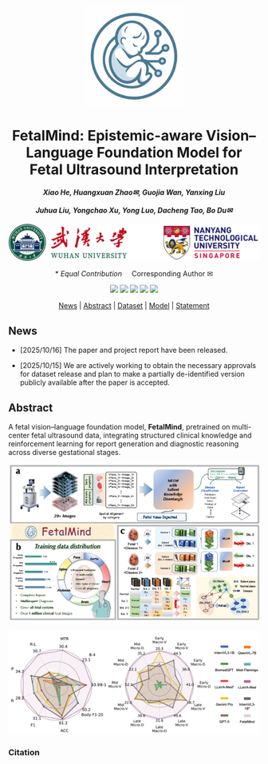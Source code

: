 <p align="center">
    <img src="assets/fetalmind.png" alt="Image" width="200">
</p>
<div align="center">
<h1 align="center"> FetalMind: Epistemic-aware Vision–Language Foundation Model for Fetal Ultrasound Interpretation</h1>

<h4 align="center"><em>Xiao He, Huangxuan Zhao✉, Guojia Wan, Yanxing Liu </em></h4>

<h4 align="center"><em>Juhua Liu, Yongchao Xu, Yong Luo, Dacheng Tao, Bo Du✉</em></h4> 
<p align="center">
    <img src="assets/inst.png" alt="Image" width="600">
</p>

\* *Equal Contribution* &nbsp; &nbsp; Corresponding Author ✉

</div>

<p align="center">
    <a href="https://arxiv.org/abs/2505.12108"><img src="https://img.shields.io/badge/Arxiv-2505.12108-b31b1b.svg?logo=arXiv"></a>
    <!-- <a href="http://arxiv.org/abs/2408.09110"><img src="https://img.shields.io/badge/AAAI'25-Paper-blue"></a> -->
    <a href="https://hexiao0275.github.io/FetalMind/"><img src="https://img.shields.io/badge/EarthSynth-Project_Page-<color>"></a>
    <a href="https://huggingface.co/datasets/jaychempan/EarthSynth-180K"><img src="https://img.shields.io/badge/%F0%9F%A4%97%20Dataset-HuggingFace-yellow?style=flat&logo=hug"></a>
    <a href="https://huggingface.co/jaychempan/EarthSynth"><img src="https://img.shields.io/badge/%F0%9F%A4%97%20Model-HuggingFace-yellow?style=flat&logo=hug"></a>
    <a href="https://github.com/jaychempan/EarthSynth/blob/main/LICENSE"><img src="https://img.shields.io/badge/License-MIT-orange"></a>
</p>

<p align="center">
  <a href="#news">News</a> |
  <a href="#abstract">Abstract</a> |
  <a href="#dataset">Dataset</a> |
  <a href="#model">Model</a> |
  <a href="#statement">Statement</a>
</p>


## News
- [2025/10/16] The paper and project report have been released.

- [2025/10/15] We are actively working to obtain the necessary approvals for dataset release and plan to make a partially de-identified version publicly available after the paper is accepted.

## Abstract

A fetal vision–language foundation model, **FetalMind**, pretrained on multi-center fetal ultrasound data, integrating structured clinical knowledge and reinforcement learning for report generation and diagnostic reasoning across diverse gestational stages.

<p align="center">
    <img src="assets/fetalmind_all.png" alt="Image" width="1000">
</p>
<p align="center">
    <img src="assets/performance.png" alt="Image" width="800">
</p>


### Citation

